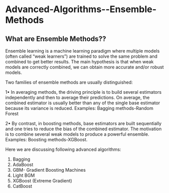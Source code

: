 # Advanced-Algorithms--Ensemble-Methods

## What are Ensemble Methods??
Ensemble learning is a machine learning paradigm where multiple models (often called “weak learners”) are trained to solve the same problem and combined to get better results. The main hypothesis is that when weak models are correctly combined, we can obtain more accurate and/or robust models. 

Two families of ensemble methods are usually distinguished:

1• In averaging methods, the driving principle is to build several estimators independently and then to average their predictions. On average, the combined estimator is usually better than any of the single base estimator because its variance is reduced. Examples: Bagging methods-Random Forest


2• By contrast, in boosting methods, base estimators are built sequentially and one tries to reduce the bias of the combined estimator. The motivation is to combine several weak models to produce a powerful ensemble. Examples: Boosting methods-XGBoost.



Here we are discussing following advanced algorithms: 
1. Bagging
2. AdaBoost
3. GBM- Gradient Boosting Machines
4. Light BGM
5. XGBoost (Extreme Gradient)
6. CatBoost
